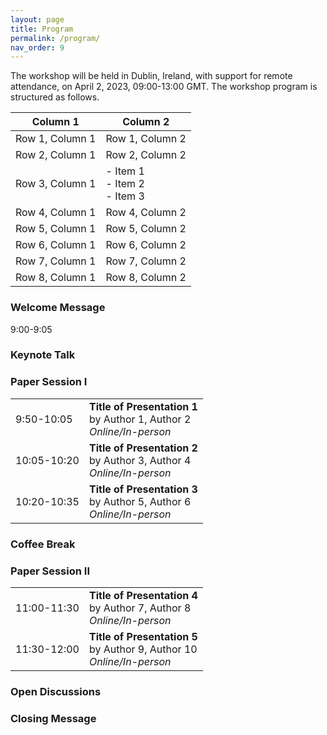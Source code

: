 ```yaml
---
layout: page
title: Program
permalink: /program/
nav_order: 9
---
```

The workshop will be held in Dublin, Ireland, with support for remote attendance, on April 2, 2023, 09:00-13:00 GMT. The workshop program is structured as follows.


Column 1 | Column 2
--- | ---
Row 1, Column 1 | Row 1, Column 2
Row 2, Column 1 | Row 2, Column 2
Row 3, Column 1 | - Item 1 <br> - Item 2 <br> - Item 3 
Row 4, Column 1 | Row 4, Column 2
Row 5, Column 1 | Row 5, Column 2
Row 6, Column 1 | Row 6, Column 2
Row 7, Column 1 | Row 7, Column 2
Row 8, Column 1 | Row 8, Column 2




### Welcome Message
9:00-9:05
### Keynote Talk

### Paper Session I 

|             |                                                                   |
|-------------|-------------------------------------------------------------------|
| 9:50-10:05   | **Title of Presentation 1**<br>by Author 1, Author 2<br>*Online/In-person* |
| 10:05-10:20  | **Title of Presentation 2**<br>by Author 3, Author 4<br>*Online/In-person* |
| 10:20-10:35 | **Title of Presentation 3**<br>by Author 5, Author 6<br>*Online/In-person* |

### Coffee Break

### Paper Session II

|             |                                                                   |
|-------------|-------------------------------------------------------------------|
| 11:00-11:30 | **Title of Presentation 4**<br>by Author 7, Author 8<br>*Online/In-person* |
| 11:30-12:00 | **Title of Presentation 5**<br>by Author 9, Author 10<br>*Online/In-person* |

### Open Discussions

### Closing Message
